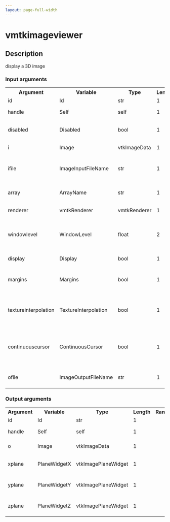 ```yaml
---
layout: page-full-width
---
```

<h1>vmtkimageviewer</h1>
<h2>Description</h2>
display a 3D image
<h3>Input arguments</h3>
<table class="vmtkscripts">
<tr>
<th>Argument</th><th>Variable</th><th>Type</th><th>Length</th><th>Range</th><th>Default</th><th>Description</th>
</tr>
<tr><td>id</td><td>Id</td><td>str</td><td>1</td><td></td><td>0</td><td>script id</td>
</tr>
<tr><td>handle</td><td>Self</td><td>self</td><td>1</td><td></td><td></td><td>handle to self</td>
</tr>
<tr><td>disabled</td><td>Disabled</td><td>bool</td><td>1</td><td></td><td>0</td><td>disable execution and piping</td>
</tr>
<tr><td>i</td><td>Image</td><td>vtkImageData</td><td>1</td><td></td><td></td><td>the input image</td>
</tr>
<tr><td>ifile</td><td>ImageInputFileName</td><td>str</td><td>1</td><td></td><td></td><td>filename for the default Image reader</td>
</tr>
<tr><td>array</td><td>ArrayName</td><td>str</td><td>1</td><td></td><td></td><td>name of the array to display</td>
</tr>
<tr><td>renderer</td><td>vmtkRenderer</td><td>vmtkRenderer</td><td>1</td><td></td><td></td><td>external renderer</td>
</tr>
<tr><td>windowlevel</td><td>WindowLevel</td><td>float</td><td>2</td><td></td><td>[0.0, 0.0]</td><td>the window/level for displaying the image</td>
</tr>
<tr><td>display</td><td>Display</td><td>bool</td><td>1</td><td></td><td>1</td><td>toggle rendering</td>
</tr>
<tr><td>margins</td><td>Margins</td><td>bool</td><td>1</td><td></td><td>0</td><td>toggle margins for tilting image planes</td>
</tr>
<tr><td>textureinterpolation</td><td>TextureInterpolation</td><td>bool</td><td>1</td><td></td><td>1</td><td>toggle interpolation of graylevels on image planes</td>
</tr>
<tr><td>continuouscursor</td><td>ContinuousCursor</td><td>bool</td><td>1</td><td></td><td>0</td><td>toggle use of physical continuous coordinates for the cursor</td>
</tr>
<tr><td>ofile</td><td>ImageOutputFileName</td><td>str</td><td>1</td><td></td><td></td><td>filename for the default Image writer</td>
</tr>
</table>
<h3>Output arguments</h3>
<table class="vmtkscripts">
<tr>
<th>Argument</th><th>Variable</th><th>Type</th><th>Length</th><th>Range</th><th>Default</th><th>Description</th>
</tr>
<tr><td>id</td><td>Id</td><td>str</td><td>1</td><td></td><td>0</td><td>script id</td>
</tr>
<tr><td>handle</td><td>Self</td><td>self</td><td>1</td><td></td><td></td><td>handle to self</td>
</tr>
<tr><td>o</td><td>Image</td><td>vtkImageData</td><td>1</td><td></td><td></td><td>the output image</td>
</tr>
<tr><td>xplane</td><td>PlaneWidgetX</td><td>vtkImagePlaneWidget</td><td>1</td><td></td><td></td><td>the X image plane widget</td>
</tr>
<tr><td>yplane</td><td>PlaneWidgetY</td><td>vtkImagePlaneWidget</td><td>1</td><td></td><td></td><td>the Y image plane widget</td>
</tr>
<tr><td>zplane</td><td>PlaneWidgetZ</td><td>vtkImagePlaneWidget</td><td>1</td><td></td><td></td><td>the Z image plane widget</td>
</tr>
</table>

